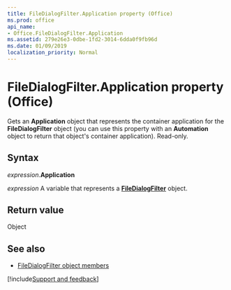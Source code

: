 ```yaml
---
title: FileDialogFilter.Application property (Office)
ms.prod: office
api_name:
- Office.FileDialogFilter.Application
ms.assetid: 279e26e3-0dbe-1fd2-3014-6dda0f9fb96d
ms.date: 01/09/2019
localization_priority: Normal
---
```



# FileDialogFilter.Application property (Office)

Gets an **Application** object that represents the container application for the **FileDialogFilter** object (you can use this property with an **Automation** object to return that object's container application). Read-only.


## Syntax

_expression_.**Application**

_expression_ A variable that represents a **[FileDialogFilter](Office.FileDialogFilter.md)** object.


## Return value

Object


## See also

- [FileDialogFilter object members](overview/library-reference/filedialogfilter-members-office.md)

[!include[Support and feedback](~/includes/feedback-boilerplate.md)]